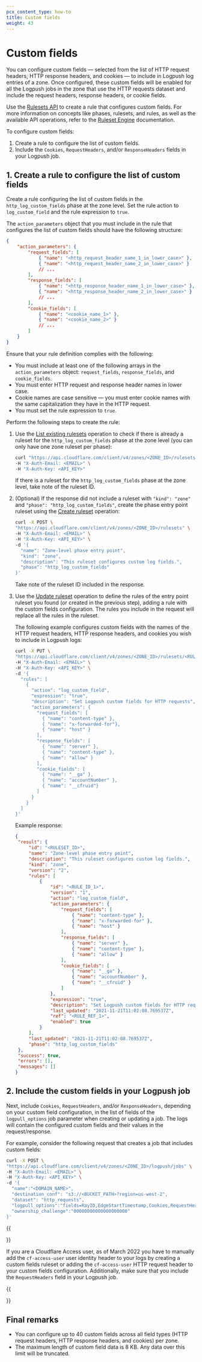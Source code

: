 ```yaml
---
pcx_content_type: how-to
title: Custom fields
weight: 43
---
```


# Custom fields

You can configure custom fields — selected from the list of HTTP request headers, HTTP response headers, and cookies — to include in Logpush log entries of a zone. Once configured, these custom fields will be enabled for all the Logpush jobs in the zone that use the HTTP requests dataset and include the request headers, response headers, or cookie fields.

Use the [Rulesets API](/ruleset-engine/rulesets-api/) to create a rule that configures custom fields. For more information on concepts like phases, rulesets, and rules, as well as the available API operations, refer to the [Ruleset Engine](/ruleset-engine/) documentation.

To configure custom fields:

1. Create a rule to configure the list of custom fields.
2. Include the `Cookies`, `RequestHeaders`, and/or `ResponseHeaders` fields in your Logpush job.

## 1. Create a rule to configure the list of custom fields

Create a rule configuring the list of custom fields in the `http_log_custom_fields` phase at the zone level. Set the rule action to `log_custom_field` and the rule expression to `true`.

The `action_parameters` object that you must include in the rule that configures the list of custom fields should have the following structure:

```json
{
	"action_parameters": {
		"request_fields": [
			{ "name": "<http_request_header_name_1_in_lower_case>" },
			{ "name": "<http_request_header_name_2_in_lower_case>" }
			// ...
		],
		"response_fields": [
			{ "name": "<http_response_header_name_1_in_lower_case>" },
			{ "name": "<http_response_header_name_2_in_lower_case>" }
			// ...
		],
		"cookie_fields": [
			{ "name": "<cookie_name_1>" },
			{ "name": "<cookie_name_2>" }
			// ...
		]
	}
}
```

Ensure that your rule definition complies with the following:

- You must include at least one of the following arrays in the `action_parameters` object: `request_fields`, `response_fields`, and `cookie_fields`.
- You must enter HTTP request and response header names in lower case.
- Cookie names are case sensitive — you must enter cookie names with the same capitalization they have in the HTTP request.
- You must set the rule expression to `true`.

Perform the following steps to create the rule:

1. Use the [List existing rulesets](/ruleset-engine/rulesets-api/view/#list-existing-rulesets) operation to check if there is already a ruleset for the `http_log_custom_fields` phase at the zone level (you can only have one zone ruleset per phase):

   ```bash
   curl "https://api.cloudflare.com/client/v4/zones/<ZONE_ID>/rulesets" \
   -H "X-Auth-Email: <EMAIL>" \
   -H "X-Auth-Key: <API_KEY>"
   ```

   If there is a ruleset for the `http_log_custom_fields` phase at the zone level, take note of the ruleset ID.

2. (Optional) If the response did not include a ruleset with `"kind": "zone"` and `"phase": "http_log_custom_fields"`, create the phase entry point ruleset using the [Create ruleset](/ruleset-engine/rulesets-api/create/) operation:

   ```bash
   curl -X POST \
   "https://api.cloudflare.com/client/v4/zones/<ZONE_ID>/rulesets" \
   -H "X-Auth-Email: <EMAIL>" \
   -H "X-Auth-Key: <API_KEY>" \
   -d '{
     "name": "Zone-level phase entry point",
     "kind": "zone",
     "description": "This ruleset configures custom log fields.",
     "phase": "http_log_custom_fields"
   }'
   ```

   Take note of the ruleset ID included in the response.

3. Use the [Update ruleset](/ruleset-engine/rulesets-api/update/) operation to define the rules of the entry point ruleset you found (or created in the previous step), adding a rule with the custom fields configuration. The rules you include in the request will replace all the rules in the ruleset.

   The following example configures custom fields with the names of the HTTP request headers, HTTP response headers, and cookies you wish to include in Logpush logs:

   ```bash
   curl -X PUT \
   "https://api.cloudflare.com/client/v4/zones/<ZONE_ID>/rulesets/<RULESET_ID>" \
   -H "X-Auth-Email: <EMAIL>" \
   -H "X-Auth-Key: <API_KEY>" \
   -d '{
     "rules": [
       {
         "action": "log_custom_field",
         "expression": "true",
         "description": "Set Logpush custom fields for HTTP requests",
         "action_parameters": {
           "request_fields": [
             { "name": "content-type" },
             { "name": "x-forwarded-for"},
             { "name": "host" }
           ],
           "response_fields": [
             { "name": "server" },
             { "name": "content-type" },
             { "name": "allow" }
           ],
           "cookie_fields": [
             { "name": "__ga" },
             { "name": "accountNumber" },
             { "name": "__cfruid"}
           ]
         }
       }
     ]
   }'
   ```

   Example response:

   ```json
   {
   	"result": {
   		"id": "<RULESET_ID>",
   		"name": "Zone-level phase entry point",
   		"description": "This ruleset configures custom log fields.",
   		"kind": "zone",
   		"version": "2",
   		"rules": [
   			{
   				"id": "<RULE_ID_1>",
   				"version": "1",
   				"action": "log_custom_field",
   				"action_parameters": {
   					"request_fields": [
   						{ "name": "content-type" },
   						{ "name": "x-forwarded-for" },
   						{ "name": "host" }
   					],
   					"response_fields": [
   						{ "name": "server" },
   						{ "name": "content-type" },
   						{ "name": "allow" }
   					],
   					"cookie_fields": [
   						{ "name": "__ga" },
   						{ "name": "accountNumber" },
   						{ "name": "__cfruid" }
   					]
   				},
   				"expression": "true",
   				"description": "Set Logpush custom fields for HTTP requests",
   				"last_updated": "2021-11-21T11:02:08.769537Z",
   				"ref": "<RULE_REF_1>",
   				"enabled": true
   			}
   		],
   		"last_updated": "2021-11-21T11:02:08.769537Z",
   		"phase": "http_log_custom_fields"
   	},
   	"success": true,
   	"errors": [],
   	"messages": []
   }
   ```

## 2. Include the custom fields in your Logpush job

Next, include `Cookies`, `RequestHeaders`, and/or `ResponseHeaders`, depending on your custom field configuration, in the list of fields of the `logpull_options` job parameter when creating or updating a job. The logs will contain the configured custom fields and their values in the request/response.

For example, consider the following request that creates a job that includes custom fields:

```bash
curl -X POST \
"https://api.cloudflare.com/client/v4/zones/<ZONE_ID>/logpush/jobs" \
-H "X-Auth-Email: <EMAIL>" \
-H "X-Auth-Key: <API_KEY>" \
-d '{
  "name":"<DOMAIN_NAME>",
  "destination_conf": "s3://<BUCKET_PATH>?region=us-west-2",
  "dataset": "http_requests",
  "logpull_options":"fields=RayID,EdgeStartTimestamp,Cookies,RequestHeaders,ResponseHeaders&timestamps=rfc3339",
  "ownership_challenge":"00000000000000000000"
}'
```

{{<Aside type="note" header="Note for Cloudflare Access users">}}

If you are a Cloudflare Access user, as of March 2022 you have to manually add the `cf-access-user` user identity header to your logs by creating a custom fields ruleset or adding the `cf-access-user` HTTP request header to your custom fields configuration. Additionally, make sure that you include the `RequestHeaders` field in your Logpush job.

{{</Aside>}}

## Final remarks

- You can configure up to 40 custom fields across all field types (HTTP request headers, HTTP response headers, and cookies) per zone.
- The maximum length of custom field data is 8 KB. Any data over this limit will be truncated.
